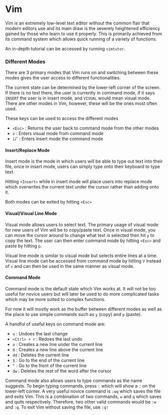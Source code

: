 # Vim

Vim is an extremely low-level text editor without the common flair that modern editors use and its main draw is the severely heightened efficiency gained by those who learn to use it properly. This is primarily achieved from its command system which allows quick running of a variety of functions.

An in-depth tutorial can be accessed by running `vimtutor`.

### Different Modes

There are 3 primary modes that Vim runs on and switching between these modes gives the user access to different functionalities.

The current state can be determined by the lower-left corner of the screen. If there is no text there, the user is currently in command mode, if it says `INSERT` the user is in insert mode, and `VISUAL` would mean visual mode. There are other modes in Vim, however, these will be the ones most often used.

These keys can be used to access the different modes
 - `<Esc>` : Returns the user back to command mode from the other modes
 - `v` : Enters visual mode from command mode
 - `i`/`<Insert> : Enters insert mode the command mode

#### Insert/Replace Mode

Insert mode is the mode in which users will be able to type out text into their file, once in insert mode, users can simply type onto their keyboard to type text.

Hitting `<Insert>` while in insert mode will place users into replace mode which overwrites the current text under the cursor rather than adding onto it.

Both modes can be exited by hitting `<Esc>`

#### Visual/Visual Line Mode

Visual mode allows users to select text. The primary usage of visual mode for new users of Vim will be to copy/paste text. Once in visual mode, you can move the cursor around to change what text is selected then hit `y` to copy the text. The user can then enter command mode by hitting `<Esc>` and paste by hitting `p`.

Visual line mode is similar to visual mode but selects entire lines at a time. Visual line mode can be accessed from command mode by hitting `V` instead of `v` and can then be used in the same manner as visual mode.

#### Command Mode

Command mode is the default state which Vim works at. It will not be too useful for novice users but will later be used to do more complicated tasks which may be more suited to complex functions.

For now it will mostly work as the buffer between different modes as well as the place to use simple commands such as `y` (copy) and `p` (paste).

A handful of useful keys on command mode are:
 - `u` : Undoes the last change
 - `<Ctrl> + r` : Redoes the last undo
 - `o` : Creates a new line under the current line
 - `O` : Creates a new line above the current line
 - `dd` : Deletes the current line
 - `$` : Go to the end of the current line
 - `^` : Go to the front of the current line
 - `dw` : Deletes the rest of the word after the cursor

Command mode also allows users to type commands as the name suggests. To begin typing commands, press `:` which will show a `:` on the lower-left corner. A very useful novice command is `:wq` which saves the file and exits Vim. This is a combination of two commands, `w` and `q` which saves and quits respectively. Therefore, two other valid commands would be `:w` and `:q`. To exit Vim without saving the file, use `:q!`
